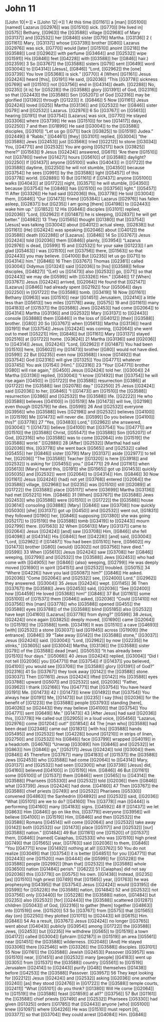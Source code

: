 # John 11
[[John 10|←]] • [[John 12|→]]
1 At this time [[G1161]] a [man] [[G5100]] [named] Lazarus [[G2976]] was [[G1510]] sick. [[G770]] [He lived in] [[G575]] Bethany, [[G963]] the [[G3588]] village [[G2968]] of Mary [[G3137]] and [[G2532]] her [[G846]] sister [[G79]] Martha. [[G3136]] 
2 ( [[G1161]] Mary, [[G3137]] whose [[G3739]] brother [[G80]] Lazarus [[G2976]] was sick, [[G770]] would [later] [[G1510]] anoint [[G218]] the [[G3588]] Lord [[G2962]] with perfume [[G3464]] and [[G2532]] wipe [[G1591]] His [[G846]] feet [[G4228]] with [[G3588]] her [[G846]] hair.) [[G2359]] 
3 So [[G3767]] the [[G3588]] sisters [[G79]] sent [[G649]] word [[G3004]] to [[G4314]] [Jesus], [[G846]] “Lord, [[G2962]] the [one] [[G3739]] You love [[G5368]] is sick.” [[G770]] 
4 [When] [[G1161]] Jesus [[G2424]] heard [this], [[G191]] He said, [[G2036]] “This [[G3778]] sickness [[G769]] will [[G1510]] not [[G3756]] end in [[G4314]] death. [[G2288]] No, [[G235]] [it is] for [[G5228]] the [[G3588]] glory [[G1391]] of God, [[G2316]] so that [[G2443]] the [[G3588]] Son [[G5207]] of God [[G2316]] may be glorified [[G1392]] through [[G1223]] it. [[G846]] 
5 Now [[G1161]] Jesus [[G2424]] loved [[G25]] Martha [[G3136]] and [[G2532]] her [[G846]] sister [[G79]] and [[G2532]] Lazarus. [[G2976]] 
6 So [[G3767]] on [[G5613]] hearing [[G191]] that [[G3754]] [Lazarus] was sick, [[G770]] He stayed [[G3306]] where [[G3739]] He was [[G1510]] for two [[G1417]] days, [[G2250]] 
7 and then [[G1899]] He said [[G3004]] to the [[G3588]] disciples, [[G3101]] “Let us go [[G71]] back [[G3825]] to [[G1519]] Judea.” [[G2449]] 
8 “Rabbi,” [[G4461]] [they] [[G3101]] replied, [[G3004]] “the [[G3588]] Jews [[G2453]] just [[G3568]] tried [[G2212]] to stone [[G3034]] You, [[G4771]] and [[G2532]] You are going [[G5217]] back [[G3825]] there?” [[G1563]] 
9 Jesus [[G2424]] answered, [[G611]] “Are there [[G1510]] not [[G3780]] twelve [[G1427]] hours [[G5610]] of [[G3588]] daylight? [[G2250]] If [[G1437]] anyone [[G5100]] walks [[G4043]] in [[G1722]] the [[G3588]] daytime, [[G2250]] he will not stumble, [[G4350]] because [[G3754]] he sees [[G991]] by the [[G3588]] light [[G5457]] of this [[G3778]] world. [[G2889]] 
10 But [[G1161]] if [[G1437]] anyone [[G5100]] walks [[G4043]] at [[G1722]] night, [[G3571]] he will stumble, [[G4350]] because [[G3754]] he [[G846]] has [[G1510]] no [[G3756]] light.” [[G5457]] 
11 After [[G3326]] He had said [[G2036]] this, [[G3778]] He told [[G3004]] them, [[G846]] “Our [[G1473]] friend [[G5384]] Lazarus [[G2976]] has fallen asleep, [[G2837]] but [[G235]] I am going [there] [[G4198]] to [[G2443]] wake him up.” [[G1852]] 
12 His [[G846]] disciples [[G3101]] replied, [[G2036]] “Lord, [[G2962]] if [[G1487]] he is sleeping, [[G2837]] he will get better.” [[G4982]] 
13 They [[G1565]] thought [[G1380]] that [[G3754]] [Jesus] was talking [[G3004]] about [[G4012]] actual sleep, [[G2838]] but [[G1161]] [He] [[G2424]] was speaking [[G2046]] about [[G4012]] the [[G3588]] death [[G2288]] of [Lazarus]. [[G846]] 
14 So [[G3767]] Jesus [[G2424]] told [[G2036]] them [[G846]] plainly, [[G3954]] “Lazarus [[G2976]] is dead, [[G599]] 
15 and [[G2532]] for your sake [[G1223]] I am glad [[G5463]] I was [[G1510]] not [[G3756]] there, [[G1563]] so that [[G2443]] you may believe. [[G4100]] But [[G235]] let us go [[G71]] to [[G4314]] him.” [[G846]] 
16 Then [[G3767]] Thomas [[G2381]] called [[G3004]] Didymus [[G1324]] said [[G2036]] to [his] [[G3588]] fellow disciples, [[G4827]] “{Let} us [[G1473]] also [[G2532]] go, [[G71]] so that [[G2443]] we may die [[G599]] with [[G3326]] Him.” [[G846]] 
17 [When] [[G3767]] Jesus [[G2424]] arrived, [[G2064]] He found that [[G2147]] [Lazarus] [[G846]] had already spent [[G2192]] four [[G5064]] days [[G2250]] in [[G1722]] the [[G3588]] tomb. [[G3419]] 
18 Now [[G1161]] Bethany [[G963]] was [[G1510]] near [[G1451]] Jerusalem, [[G2414]] a little less than [[G5613]] two miles [[G1178]] away, [[G575]] 
19 and [[G1161]] many [[G4183]] of [[G1537]] the [[G3588]] Jews [[G2453]] had come [[G2064]] to [[G4314]] Martha [[G3136]] and [[G2532]] Mary [[G3137]] to [[G2443]] console [[G3888]] them [[G846]] in the loss of [[G4012]] [their] [[G3588]] brother. [[G80]] 
20 So [[G3767]] when [[G5613]] Martha [[G3136]] heard [[G191]] that [[G3754]] Jesus [[G2424]] was coming, [[G2064]] she went out to meet [[G5221]] Him; [[G846]] but [[G1161]] Mary [[G3137]] stayed [[G2516]] at [[G1722]] home. [[G3624]] 
21 Martha [[G3136]] said [[G2036]] to [[G4314]] Jesus, [[G2424]] “Lord, [[G2962]] if [[G1487]] You had been [[G1510]] here, [[G5602]] my [[G1473]] brother [[G80]] would not have died. [[G599]] 
22 But [[G235]] even now [[G3568]] I know [[G1492]] that [[G3754]] God [[G2316]] will give [[G1325]] You [[G4771]] whatever [[G3745]] You ask [[G154]] [Him].” [[G2316]] 
23 “Your [[G4771]] brother [[G80]] will rise again,” [[G450]] Jesus [[G2424]] told her. [[G3004]] 
24 Martha [[G3136]] replied, [[G3004]] “I know [[G1492]] that [[G3754]] he will rise again [[G450]] in [[G1722]] the [[G3588]] resurrection [[G386]] at [[G1722]] the [[G3588]] last [[G2078]] day.” [[G2250]] 
25 Jesus [[G2424]] said [[G2036]] to her, [[G846]] “I [[G1473]] am [[G1510]] the [[G3588]] resurrection [[G386]] and [[G2532]] the [[G3588]] life. [[G2222]] He who [[G3588]] believes [[G4100]] in [[G1519]] Me [[G1473]] will live, [[G2198]] even though [[G2579]] he dies. [[G599]] 
26 And [[G2532]] everyone [[G3956]] who [[G3588]] lives [[G2198]] and [[G2532]] believes [[G4100]] in [[G1519]] Me [[G1473]] will never die. [[G599]] Do you believe [[G4100]] this?” [[G3778]] 
27 “Yes, [[G3483]] Lord,” [[G2962]] she answered, [[G3004]] “I [[G1473]] believe [[G4100]] that [[G3754]] You [[G4771]] are [[G1510]] the [[G3588]] Christ, [[G5547]] the [[G3588]] Son [[G5207]] of God, [[G2316]] who [[G3588]] was to come [[G2064]] into [[G1519]] the [[G3588]] world.” [[G2889]] 
28 [After] [[G2532]] [Martha] had said [[G2036]] this, [[G3778]] she went back [[G565]] and [[G2532]] called [[G5455]] her [[G846]] sister [[G79]] Mary [[G3137]] aside [[G2977]] to tell her, [[G2036]] “The [[G3588]] Teacher [[G1320]] is here [[G3918]] and [[G2532]] is asking for [[G5455]] you.” [[G4771]] 
29 And [[G1161]] when [[G5613]] [Mary] heard this, [[G191]] she [[G1565]] got up [[G1453]] quickly [[G5035]] and [[G2532]] went [[G2064]] to [[G4314]] Him. [[G846]] 
30 Now [[G1161]] Jesus [[G2424]] {had} not yet [[G3768]] entered [[G2064]] the [[G3588]] village, [[G2968]] but [[G235]] was [[G1510]] still [[G2089]] at [[G1722]] the [[G3588]] place [[G5117]] where [[G3699]] Martha [[G3136]] had met [[G5221]] Him. [[G846]] 
31 [When] [[G3767]] the [[G3588]] Jews [[G2453]] who [[G3588]] were [[G1510]] in [[G1722]] the [[G3588]] house [[G3614]] consoling [[G3888]] [Mary] [[G846]] saw [[G3708]] how quickly [[G5030]] [she] [[G3137]] got up [[G450]] and [[G2532]] went out, [[G1831]] they followed [[G190]] her, [[G846]] supposing [[G1380]] she was going [[G5217]] to [[G1519]] the [[G3588]] tomb [[G3419]] to [[G2443]] mourn [[G2799]] there. [[G1563]] 
32 When [[G5613]] Mary [[G3137]] came to [[G2064]] Jesus [[G2424]] [and] saw [[G3708]] Him, [[G846]] she fell [[G4098]] at [[G4314]] His [[G846]] feet [[G4228]] [and] said, [[G3004]] “Lord, [[G2962]] if [[G1487]] You had been [[G1510]] here, [[G5602]] my [[G1473]] brother [[G80]] {would} [[G302]] not [[G3756]] have died.” [[G599]] 
33 When [[G5613]] Jesus [[G2424]] saw [[G3708]] her [[G846]] weeping, [[G2799]] and [[G2532]] the [[G3588]] Jews [[G2453]] who had come with [[G4905]] her [[G846]] {also} weeping, [[G2799]] He was deeply moved [[G1690]] in spirit [[G4151]] and [[G2532]] troubled. [[G5015]] 
34 “Where [[G4226]] have you laid [[G5087]] him?” [[G846]] He asked. [[G2036]] “Come [[G2064]] and [[G2532]] see, [[G2400]] Lord,” [[G2962]] they answered. [[G3004]] 
35 Jesus [[G2424]] wept. [[G1145]] 
36 Then [[G3767]] the [[G3588]] Jews [[G2453]] said, [[G2036]] “See [[G2400]] how [[G4459]] He loved [[G5368]] him!” [[G846]] 
37 But [[G1161]] some [[G5100]] of [[G1537]] them [[G846]] asked, [[G2036]] “Could [[G1410]] not [[G3756]] this [man] [[G3778]] who [[G3588]] opened [[G455]] the [[G3588]] eyes [[G3788]] of the [[G3588]] blind [[G5185]] also [[G2532]] have kept [[G4160]] [Lazarus] [[G3778]] from dying?” [[G599]] 
38 Jesus, [[G2424]] once again [[G3825]] deeply moved, [[G1690]] came [[G2064]] to [[G1519]] the [[G3588]] tomb. [[G3419]] It was [[G1510]] a cave [[G4693]] [with] [[G2532]] a stone [[G3037]] laid [[G1945]] across [[G1909]] [the entrance]. [[G846]] 
39 “Take away [[G142]] the [[G3588]] stone,” [[G3037]] Jesus [[G2424]] said. [[G3004]] “Lord, [[G2962]] by now [[G2235]] he stinks,” [[G3605]] said [[G3004]] Martha, [[G3136]] the [[G3588]] sister [[G79]] of the [[G3588]] dead [man]. [[G5053]] “It has already been [[G1510]] four days.” [[G5066]] 
40 Jesus [[G2424]] replied, [[G3004]] “Did I not tell [[G2036]] you [[G4771]] that [[G3754]] if [[G1437]] you believed, [[G4100]] you would see [[G3708]] the [[G3588]] glory [[G1391]] of God?” [[G2316]] 
41 So [[G3767]] they took away [[G142]] the [[G3588]] stone. [[G3037]] Then [[G1161]] Jesus [[G2424]] lifted [[G142]] His [[G3588]] eyes [[G3788]] upward [[G507]] and [[G2532]] said, [[G2036]] “Father, [[G3962]] I thank [[G2168]] You [[G4771]] that [[G3754]] You have heard [[G191]] Me. [[G1473]] 
42 I [[G1473]] knew [[G1492]] that [[G3754]] You always hear [[G191]] Me, [[G1473]] but [[G235]] I say [this] [[G2036]] for the benefit of [[G1223]] the [[G3588]] people [[G3793]] standing [here], [[G4026]] so [[G2443]] they may believe [[G4100]] that [[G3754]] You [[G4771]] sent [[G649]] Me.” [[G1473]] 
43 [After Jesus] had said [[G2036]] this, [[G3778]] He called out [[G2905]] in a loud voice, [[G5456]] “Lazarus, [[G2976]] come [[G1204]] out!” [[G1854]] 
44 The [man who] [[G3588]] had been dead [[G2348]] came out [[G1831]] [with his] [[G3588]] hands [[G5495]] and [[G2532]] feet [[G4228]] bound [[G1210]] in strips of linen, [[G2750]] and [[G2532]] his [[G846]] face [[G3799]] wrapped [[G4019]] in a headcloth. [[G4676]] “Unwrap [[G3089]] him [[G846]] and [[G2532]] let [[G863]] him [[G846]] go,” [[G5217]] Jesus [[G2424]] told [[G3004]] them. [[G846]] 
45 Therefore [[G3767]] many [[G4183]] of [[G1537]] the [[G3588]] Jews [[G2453]] who [[G3588]] had come [[G2064]] to [[G4314]] Mary, [[G3137]] and [[G2532]] had seen [[G2300]] what [[G3739]] [Jesus] did, [[G4160]] believed [[G4100]] in [[G1519]] Him. [[G846]] 
46 But [[G1161]] some [[G5100]] of [[G1537]] them [[G846]] went [[G565]] to [[G4314]] the [[G3588]] Pharisees [[G5330]] and [[G2532]] told [[G2036]] them [[G846]] what [[G3739]] Jesus [[G2424]] had done. [[G4160]] 
47 Then [[G3767]] the [[G3588]] chief priests [[G749]] and [[G2532]] Pharisees [[G5330]] convened [[G4863]] the Sanhedrin [[G4892]] and [[G2532]] said, [[G2036]] “What [[G5101]] are we to do? [[G4160]] This [[G3778]] man [[G444]] is performing [[G4160]] many [[G4183]] signs. [[G4592]] 
48 If [[G1437]] we let [[G863]] Him [[G846]] go on like this, [[G3779]] everyone [[G3956]] will believe [[G4100]] in [[G1519]] Him, [[G846]] and then [[G2532]] the [[G3588]] Romans [[G4514]] will come [[G2064]] and [[G2532]] take away [[G142]] both [[G2532]] our [[G1473]] place [[G5117]] and [[G2532]] [our] [[G3588]] nation.” [[G1484]] 
49 But [[G1161]] one [[G1520]] of [[G1537]] them, [[G846]] [named] Caiaphas, [[G2533]] who was [[G1510]] high priest [[G749]] that [[G1565]] year, [[G1763]] said [[G2036]] to them, [[G846]] “You [[G4771]] know [[G1492]] nothing at all! [[G3762]] 
50 You do not realize [[G3049]] that [[G3754]] it is better [[G4851]] for you [[G4771]] that [[G2443]] one [[G1520]] man [[G444]] die [[G599]] for [[G5228]] the [[G3588]] people [[G2992]] [than that] [[G2532]] the [[G3588]] whole [[G3650]] nation [[G1484]] perish.” [[G622]] 
51 [Caiaphas] did not say [[G2036]] this [[G3778]] on [[G575]] his own. [[G1438]] Instead, [[G235]] [as] [[G1510]] high priest [[G749]] that [[G1565]] year, [[G1763]] he was prophesying [[G4395]] that [[G3754]] Jesus [[G2424]] would [[G3195]] die [[G599]] for [[G5228]] the [[G3588]] nation, [[G1484]] 
52 and [[G2532]] not [[G3756]] only [[G3440]] for [[G5228]] the [[G3588]] nation, [[G1484]] but [[G235]] also [[G2532]] [for] [[G2443]] the [[G3588]] scattered [[G1287]] children [[G5043]] of God, [[G2316]] to gather [them] together [[G4863]] into [[G1519]] one. [[G1520]] 
53 So [[G3767]] from [[G575]] that [[G1565]] day {on} [[G2250]] they plotted [[G1011]] to [[G2443]] kill [[G615]] Him. [[G846]] 
54 As a result, [[G3767]] Jesus [[G2424]] no longer [[G3765]] went about [[G4043]] publicly [[G3954]] among [[G1722]] the [[G3588]] Jews, [[G2453]] but [[G235]] He withdrew [[G565]] to [[G1519]] a town [[G4172]] called [[G3004]] Ephraim [[G2187]] in [[G1519]] an area [[G5561]] near [[G1451]] the [[G3588]] wilderness. [[G2048]] [And] He stayed [[G3306]] there [[G2546]] with [[G3326]] the [[G3588]] disciples. [[G3101]] 
55 Now [[G1161]] the [[G3588]] Jewish [[G2453]] Passover [[G3957]] was [[G1510]] near, [[G1451]] and [[G2532]] many [people] [[G4183]] went up [[G305]] from [[G1537]] the [[G3588]] country [[G5561]] to [[G1519]] Jerusalem [[G2414]] to [[G2443]] purify [[G48]] themselves [[G1438]] before [[G4253]] the [[G3588]] Passover. [[G3957]] 
56 They kept looking for [[G2212]] Jesus [[G2424]] and [[G2532]] asking [[G2036]] one another [[G240]] [as] they stood [[G2476]] in [[G1722]] the [[G3588]] temple courts, [[G2411]] “What [[G5101]] do you think? [[G1380]] Will He come [[G2064]] to [[G1519]] the [[G3588]] feast [[G1859]] at all?” [[G3756]] 
57 But [[G1161]] the [[G3588]] chief priests [[G749]] and [[G2532]] Pharisees [[G5330]] had given [[G1325]] orders [[G1785]] that [[G2443]] anyone [who] [[G5100]] knew [[G1097]] where [[G4226]] He was [[G1510]] must report [it], [[G3377]] so that [[G3704]] they could arrest [[G4084]] Him. [[G846]] 
